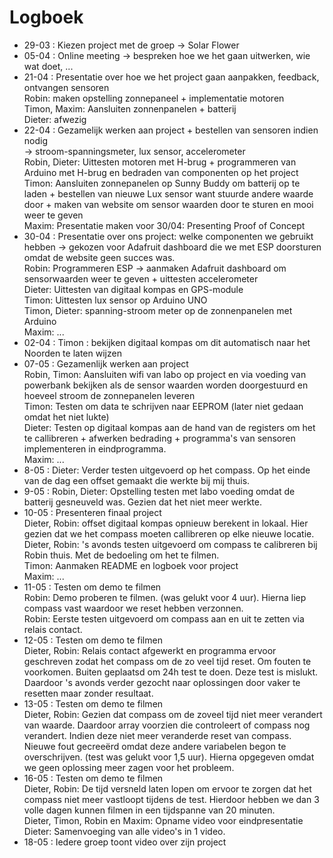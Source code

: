 # Logboek

* 29-03 : Kiezen project met de groep -> Solar Flower  
* 05-04 : Online meeting -> bespreken hoe we het gaan uitwerken, wie wat doet, ...  
* 21-04 : Presentatie over hoe we het project gaan aanpakken, feedback, ontvangen sensoren  
        Robin: maken opstelling zonnepaneel + implementatie motoren  
        Timon, Maxim: Aansluiten zonnenpanelen + batterij  
        Dieter: afwezig  
* 22-04 : Gezamelijk werken aan project + bestellen van sensoren indien nodig  
        -> stroom-spanningsmeter, lux sensor, accelerometer  
          Robin, Dieter: Uittesten motoren met H-brug + programmeren van Arduino met H-brug en bedraden van componenten op het project  
          Timon: Aansluiten zonnepanelen op Sunny Buddy om batterij op te laden + bestellen van nieuwe Lux sensor want stuurde andere waarde door + maken van website om sensor waarden door te sturen en mooi weer te geven  
          Maxim: Presentatie maken voor 30/04: Presenting Proof of Concept  
* 30-04 : Presentatie over ons project: welke componenten we gebruikt hebben -> gekozen voor Adafruit dashboard die we met ESP doorsturen omdat de website geen succes was.    
          Robin: Programmeren ESP -> aanmaken Adafruit dashboard om sensorwaarden weer te geven + uittesten accelerometer  
          Dieter: Uittesten van digitaal kompas en GPS-module  
          Timon: Uittesten lux sensor op Arduino UNO  
          Timon, Dieter: spanning-stroom meter op de zonnenpanelen met Arduino  
          Maxim: ...  
* 02-04 : Timon : bekijken digitaal kompas om dit automatisch naar het Noorden te laten wijzen  
* 07-05 : Gezamenlijk werken aan project  
          Robin, Timon: Aansluiten wifi van labo op project en via voeding van powerbank bekijken als de sensor waarden worden doorgestuurd en hoeveel stroom de zonnepanelen   leveren  
          Timon: Testen om data te schrijven naar EEPROM (later niet gedaan omdat het niet lukte)  
          Dieter: Testen op digitaal kompas aan de hand van de registers om het te callibreren + afwerken bedrading + programma's van sensoren implementeren in eindprogramma.  
          Maxim: ...  
* 8-05 :  Dieter: Verder testen uitgevoerd op het compass. Op het einde van de dag een offset gemaakt die werkte bij mij thuis.
* 9-05 :  Robin, Dieter: Opstelling testen met labo voeding omdat de batterij gesneuveld was. Gezien dat het niet meer werkte.
* 10-05 : Presenteren finaal project  
          Dieter, Robin: offset digitaal kompas opnieuw berekent in lokaal. Hier gezien dat we het compass moeten callibreren op elke nieuwe locatie.  
          Dieter, Robin: 's avonds testen uitgevoerd om compass te calibreren bij Robin thuis. Met de bedoeling om het te filmen.  
          Timon: Aanmaken README en logboek voor project  
          Maxim: ...  
* 11-05 : Testen om demo te filmen  
          Robin: Demo proberen te filmen. (was gelukt voor 4 uur). Hierna liep compass vast waardoor we reset hebben verzonnen.  
          Robin: Eerste testen uitgevoerd om compass aan en uit te zetten via relais contact.  
* 12-05 : Testen om demo te filmen  
          Dieter, Robin: Relais contact afgewerkt en programma ervoor geschreven zodat het compass om de zo veel tijd reset. Om fouten te voorkomen. Buiten geplaatsd om 24h test te doen. Deze test is mislukt. Daardoor 's avonds verder gezocht naar oplossingen door vaker te resetten maar zonder resultaat.  
* 13-05 : Testen om demo te filmen  
          Dieter, Robin: Gezien dat compass om de zoveel tijd niet meer verandert van waarde. Daardoor array voorzien die controleert of compass nog verandert. Indien deze niet meer veranderde reset van compass. Nieuwe fout gecreeërd omdat deze andere variabelen begon te overschrijven. (test was gelukt voor 1,5 uur). Hierna opgegeven omdat we geen oplossing meer zagen voor het probleem.  
* 16-05 : Testen om demo te filmen  
          Dieter, Robin: De tijd versneld laten lopen om ervoor te zorgen dat het compass niet meer vastloopt tijdens de test. Hierdoor hebben we dan 3 volle dagen kunnen filmen in een tijdspanne van 20 minuten.  
          Dieter, Timon, Robin en Maxim: Opname video voor eindpresentatie  
          Dieter: Samenvoeging van alle video's in 1 video.  
* 18-05 : Iedere groep toont video over zijn project  
